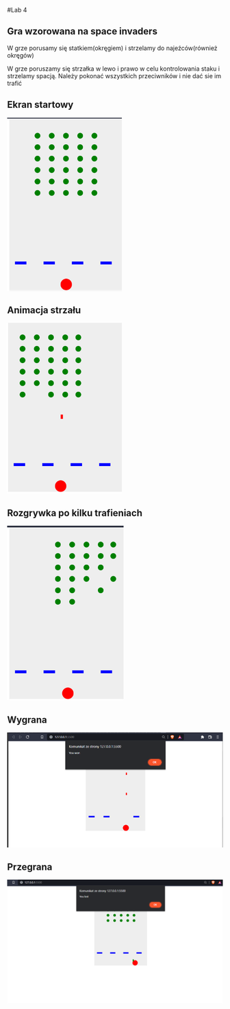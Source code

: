 #Lab 4
## Gra wzorowana na space invaders
W grze porusamy się statkiem(okręgiem) i strzelamy do najeźców(również okręgów)

W grze poruszamy się strzałka w lewo i prawo w celu kontrolowania staku i strzelamy spacją. Należy pokonać wszystkich przeciwników i nie dać sie im trafić
## Ekran startowy
![Strona Domowa](https://github.com/Kiritek/projektowanie-serwisow-www-21164-195ICA/blob/main/lab4/assets/start%20gry.png)

## Animacja strzału
![Strona Domowa](https://github.com/Kiritek/projektowanie-serwisow-www-21164-195ICA/blob/main/lab4/assets/animacja%20strzalu.png)

## Rozgrywka po kilku trafieniach
![Strona Domowa](https://github.com/Kiritek/projektowanie-serwisow-www-21164-195ICA/blob/main/lab4/assets/rozgrywka%20po%20kilku%20trafieniach.png)

## Wygrana
![Strona Domowa](https://github.com/Kiritek/projektowanie-serwisow-www-21164-195ICA/blob/main/lab4/assets/win.png)

## Przegrana
![Strona Domowa](https://github.com/Kiritek/projektowanie-serwisow-www-21164-195ICA/blob/main/lab4/assets/lose.png)
